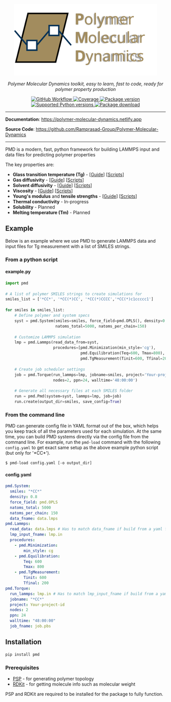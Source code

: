 <p align="center">
  <a href="https://polymer-molecular-dynamics.netlify.app/"><img src="https://github.com/Ramprasad-Group/Polymer-Molecular-Dynamics/raw/main/website/static/img/logo-with-text.svg" alt="PMD" width="450rem"></a>
</p>
<p align="center">
    <em>Polymer Molecular Dynamics toolkit, easy to learn, fast to code, ready for polymer property production</em>
</p>
<p align="center">
<a href="https://github.com/Ramprasad-Group/Polymer-Molecular-Dynamics/actions/workflows/main.yml/badge.svg?event=push" target="_blank">
    <img src="https://github.com/Ramprasad-Group/Polymer-Molecular-Dynamics/actions/workflows/main.yml/badge.svg?event=push" alt="GitHub Workflow">
</a>
<a href="https://coveralls.io/github/Ramprasad-Group/Polymer-Molecular-Dynamics" target="_blank">
    <img src="https://coveralls.io/repos/github/Ramprasad-Group/Polymer-Molecular-Dynamics/badge.svg" alt="Coverage">
</a>
<a href="https://pypi.python.org/pypi/pmd" target="_blank">
    <img src="http://img.shields.io/pypi/v/pmd.svg" alt="Package version">
</a>
<a href="https://pypi.org/project/pmd" target="_blank">
    <img src="https://img.shields.io/pypi/pyversions/pmd" alt="Supported Python versions">
</a>
<a href="https://pepy.tech/project/pmd" target="_blank">
    <img src="https://pepy.tech/badge/pmd" alt="Package download">
</a>
</p>

---

**Documentation**: <a href="https://polymer-molecular-dynamics.netlify.app" target="_blank">https://polymer-molecular-dynamics.netlify.app</a>

**Source Code**: <a href="https://github.com/Ramprasad-Group/Polymer-Molecular-Dynamics" target="_blank">https://github.com/Ramprasad-Group/Polymer-Molecular-Dynamics</a>

---
PMD is a modern, fast, python framework for building LAMMPS input and data files for predicting polymer properties

The key properties are:

- **Glass transition temperature (Tg)** - [[Guide](http://polymer-molecular-dynamics.netlify.app/docs/guides/glass-transition-temperature)] [[Scripts](https://github.com/Ramprasad-Group/Polymer-Molecular-Dynamics/tree/main/scripts/Tg)]
- **Gas diffusivity** - [[Guide](http://polymer-molecular-dynamics.netlify.app/docs/guides/gas-diffusivity)] [[Scripts](https://github.com/Ramprasad-Group/Polymer-Molecular-Dynamics/tree/main/scripts/Gas_diffusivity)]
- **Solvent diffusivity** - [[Guide](http://polymer-molecular-dynamics.netlify.app/docs/guides/solvent-diffusivity)] [[Scripts](https://github.com/Ramprasad-Group/Polymer-Molecular-Dynamics/tree/main/scripts/Solvent_diffusivity)]
- **Viscosity** - [[Guide](https://polymer-molecular-dynamics.netlify.app/docs/guides/viscosity)] [[Scripts](https://github.com/Ramprasad-Group/Polymer-Molecular-Dynamics/tree/main/scripts/Shear_deformation)]
- **Young's modulus** and **tensile strengths** - [[Guide](https://polymer-molecular-dynamics.netlify.app/docs/guides/mechanical-properties)] [[Scripts](https://github.com/Ramprasad-Group/Polymer-Molecular-Dynamics/tree/main/scripts/Tensile_deformation)]
- **Thermal conductivity** - In-progress
- **Solubility** - Planned
- **Melting temperature (Tm)** - Planned

## Example

Below is an example where we use PMD to generate LAMMPS data and input files for Tg measurement with a list of SMILES strings.

### From a python script

#### example.py

```python
import pmd

# A list of polymer SMILES strings to create simulations for
smiles_list = ['*CC*', '*CC(*)CC', '*CC(*)CCCC','*CC(*)c1ccccc1']

for smiles in smiles_list:
    # Define polymer and system specs
    syst = pmd.System(smiles=smiles, force_field=pmd.OPLS(), density=0.8,
                      natoms_total=5000, natoms_per_chain=150)

    # Customize LAMMPS simulation
    lmp = pmd.Lammps(read_data_from=syst,
                     procedures=[pmd.Minimization(min_style='cg'),
                                 pmd.Equilibration(Teq=600, Tmax=800),
                                 pmd.TgMeasurement(Tinit=600, Tfinal=200)])

    # Create job scheduler settings
    job = pmd.Torque(run_lammps=lmp, jobname=smiles, project='Your-project-id',
                     nodes=2, ppn=24, walltime='48:00:00')

    # Generate all necessary files at each SMILES folder
    run = pmd.Pmd(system=syst, lammps=lmp, job=job)
    run.create(output_dir=smiles, save_config=True)
```

### From the command line

PMD can generate config file in YAML format out of the box, which helps you keep track of all the parameters used for each simulation. At the same time, you can build PMD systems directly via the config file from the command line. For example, run the `pmd-load` command with the following `config.yaml` to get exact same setup as the above example python script (but only for '\*CC\*').

```bash
$ pmd-load config.yaml [-o output_dir]
```

#### config.yaml

```yaml
pmd.System:
  smiles: "*CC*"
  density: 0.8
  force_field: pmd.OPLS
  natoms_total: 5000
  natoms_per_chain: 150
  data_fname: data.lmps
pmd.Lammps:
  read_data: data.lmps # Has to match data_fname if build from a yaml file
  lmp_input_fname: lmp.in
  procedures:
    - pmd.Minimization:
        min_style: cg
    - pmd.Equilibration:
        Teq: 600
        Tmax: 800
    - pmd.TgMeasurement:
        Tinit: 600
        Tfinal: 200
pmd.Torque:
  run_lammps: lmp.in # Has to match lmp_input_fname if build from a yaml file
  jobname: "*CC*"
  project: Your-project-id
  nodes: 2
  ppn: 24
  walltime: "48:00:00"
  job_fname: job.pbs
```

## Installation

```bash
pip install pmd
```

### Prerequisites

- [PSP](https://github.com/Ramprasad-Group/PSP) - for generating polymer topology
- [RDKit](https://www.rdkit.org/) - for getting molecule info such as molecular weight

PSP and RDKit are required to be installed for the package to fully function.
